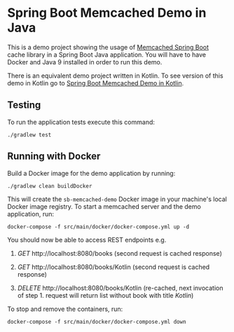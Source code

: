 # Spring Boot Memcached Demo in Java

This is a demo project showing the usage of [Memcached Spring Boot](https://github.com/sixhours-team/memcached-spring-boot) cache library in a Spring Boot Java application.
You will have to have Docker and Java 9 installed in order to run this demo.

There is an equivalent demo project written in Kotlin. To see version of this demo in Kotlin go to [Spring Boot Memcached Demo in Kotlin](https://github.com/sixhours-team/spring-boot-memcached-demo-kotlin).

## Testing

To run the application tests execute this command:

    ./gradlew test


## Running with Docker

Build a Docker image for the demo application by running:

    ./gradlew clean buildDocker

This will create the `sb-memcached-demo` Docker image in your machine's local Docker image registry.
To start a memcached server and the demo application, run:

    docker-compose -f src/main/docker/docker-compose.yml up -d

You should now be able to access REST endpoints e.g.

1. *GET* http://localhost:8080/books (second request is cached response)

2. *GET* http://localhost:8080/books/Kotlin (second request is cached response)

3. *DELETE* http://localhost:8080/books/Kotlin (re-cached, next invocation of step 1. request will return list without book with title *Kotlin*)

To stop and remove the containers, run:

    docker-compose -f src/main/docker/docker-compose.yml down
